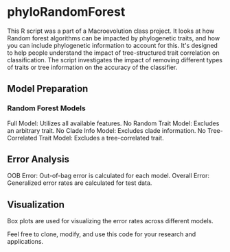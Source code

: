 # phyloRandomForest
This R script was a part of a Macroevolution class project. It looks at how Random forest algorithms can be impacted by phylogenetic traits, and how you can include phylogenetic information to account for this. It's designed to help people understand the impact of tree-structured trait correlation on classification. The script investigates the impact of removing different types of traits or tree information on the accuracy of the classifier.

## Model Preparation



### Random Forest Models
Full Model: Utilizes all available features.
No Random Trait Model: Excludes an arbitrary trait.
No Clade Info Model: Excludes clade information.
No Tree-Correlated Trait Model: Excludes a tree-correlated trait.

## Error Analysis
OOB Error: Out-of-bag error is calculated for each model.
Overall Error: Generalized error rates are calculated for test data.

## Visualization
Box plots are used for visualizing the error rates across different models.

Feel free to clone, modify, and use this code for your research and applications.

